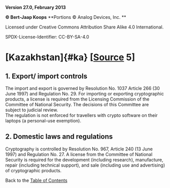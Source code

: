 **Version 27.0, February 2013**

**© Bert-Jaap Koops**
**Portions © Analog Devices, Inc. **  

Licensed under Creative Commons Attribution Share Alike 4.0 International.

SPDX-License-Identifier: CC-BY-SA-4.0

# [Kazakhstan]{#ka} \[[Source](cls-srce.htm) 5\]

## 1. Export/ import controls  
The import and export is governed by Resolution No. 1037 Article 266 (30
June 1997) and Regulation No. 29. For importing or exporting
cryptographic products, a license is required from the Licensing
Commission of the Committee of National Security. The decisions of this
Committee are subject to judicial review.\
The regulation is not enforced for travellers with crypto software on
their laptops (a personal-use exemption).

## 2. Domestic laws and regulations  
Cryptography is controlled by Resolution No. 967, Article 240 (13 June
1997) and Regulation No. 27. A license from the Committee of National
Security is required for the development (including research),
manufacture, repair (including technical support), and sale (including
use and advertising) of cryptographic products.

Back to the [Table of Contents](index.md)
